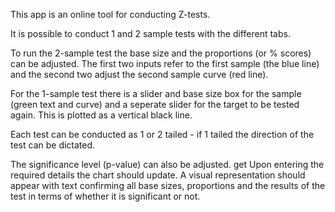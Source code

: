 This app is an online tool for conducting Z-tests.
                 
It is possible to conduct 1 and 2 sample tests with the different tabs.

To run the 2-sample test the base size and the proportions (or % scores) can be adjusted. The first two inputs refer to the first sample (the blue line) and the second two adjust the second sample curve (red line).

For the 1-sample test there is a slider and base size box for the sample (green text and curve) and a seperate slider for the target to be tested again. This is plotted as a vertical black line.

Each test can be conducted as 1 or 2 tailed - if 1 tailed the direction of the test can be dictated.
                 
The significance level (p-value) can also be adjusted.
get
Upon entering the required details the chart should update. A visual representation should appear with text confirming all base sizes, proportions and the results of the test in terms of whether it is significant or not.